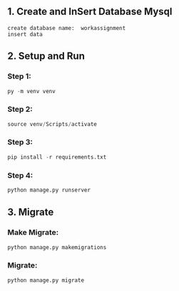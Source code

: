 ## 1. Create and InSert Database Mysql
```
create database name:  workassignment
insert data
```
## 2. Setup and Run
### Step 1:
```python
py -m venv venv
```
### Step 2:
```python
source venv/Scripts/activate
```
### Step 3:
```python
pip install -r requirements.txt
```
### Step 4:
```python
python manage.py runserver
```
## 3. Migrate
### Make Migrate:
```python
python manage.py makemigrations
```
### Migrate:
```python
python manage.py migrate
```